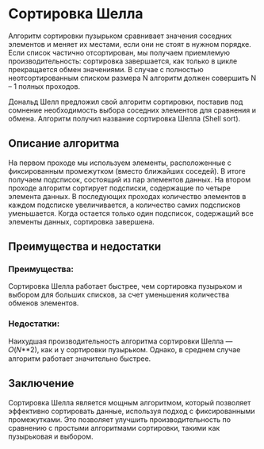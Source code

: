 # Сортировка Шелла
Алгоритм сортировки пузырьком сравнивает значения соседних элементов и меняет их местами, если они не стоят в нужном порядке. Если список частично отсортирован, мы получаем приемлемую производительность: сортировка завершается, как только в цикле прекращается обмен значениями. В случае с полностью неотсортированным списком размера N алгоритм должен совершить N – 1 полных проходов.

Дональд Шелл предложил свой алгоритм сортировки, поставив под сомнение необходимость выбора соседних элементов для сравнения и обмена. Алгоритм получил название сортировка Шелла (Shell sort).

## Описание алгоритма
На первом проходе мы используем элементы, расположенные с фиксированным промежутком (вместо ближайших соседей). В итоге получаем подсписок, состоящий из пар элементов данных. На втором проходе алгоритм сортирует подсписки, содержащие по четыре элемента данных. В последующих проходах количество элементов в каждом подсписке увеличивается, а количество самих подсписков уменьшается. Когда остается только один подсписок, содержащий все элементы данных, сортировка завершена.

## Преимущества и недостатки

### Преимущества:
Сортировка Шелла работает быстрее, чем сортировка пузырьком и выбором для больших списков, за счет уменьшения количества обменов элементов.

### Недостатки:
Наихудшая производительность алгоритма сортировки Шелла — 𝑂(𝑁**2), как и у сортировки пузырьком. Однако, в среднем случае алгоритм работает значительно быстрее.

## Заключение
Сортировка Шелла является мощным алгоритмом, который позволяет эффективно сортировать данные, используя подход с фиксированными промежутками. Это позволяет улучшить производительность по сравнению с простыми алгоритмами сортировки, такими как пузырьковая и выбором.